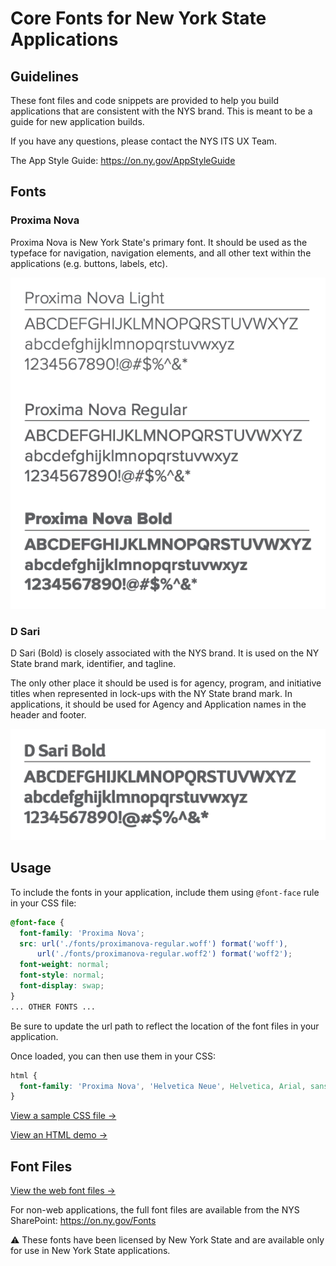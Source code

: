 # Core Fonts for New York State Applications

## Guidelines

These font files and code snippets are provided to help you build applications that are consistent with the NYS brand. This is meant to be a guide for new application builds.

If you have any questions, please contact the NYS ITS UX Team.

The App Style Guide: https://on.ny.gov/AppStyleGuide

## Fonts
### Proxima Nova

Proxima Nova is New York State's primary font. It should be used as the typeface for navigation, navigation elements, and all other text within the applications (e.g. buttons, labels, etc). 

![Sample of Proxima Nova](img/font-sample-proxima-nova.png)

### D Sari

D Sari (Bold) is closely associated with the NYS brand. It is used on the NY State brand mark, identifier, and tagline. 

The only other place it should be used is for agency, program, and initiative titles when represented in lock-ups with the NY State brand mark. In applications, it should be used for Agency and Application names in the header and footer.

![Sample of D Sari](img/font-sample-d-sari.png)

## Usage

To include the fonts in your application, include them using `@font-face` rule in your CSS file:

```css
@font-face {
  font-family: 'Proxima Nova';
  src: url('./fonts/proximanova-regular.woff') format('woff'),
      url('./fonts/proximanova-regular.woff2') format('woff2');
  font-weight: normal;
  font-style: normal;
  font-display: swap;
}
... OTHER FONTS ...
```
Be sure to update the url path to reflect the location of the font files in your application.

Once loaded, you can then use them in your CSS:

```css
html {
  font-family: 'Proxima Nova', 'Helvetica Neue', Helvetica, Arial, sans-serif;
}
```
[View a sample CSS file →](css/nys-fonts.css)

[View an HTML demo →](index.html)

## Font Files

[View the web font files →](fonts/)

For non-web applications, the full font files are available from the NYS SharePoint: https://on.ny.gov/Fonts

⚠️ These fonts have been licensed by New York State and are available only for use in New York State applications.